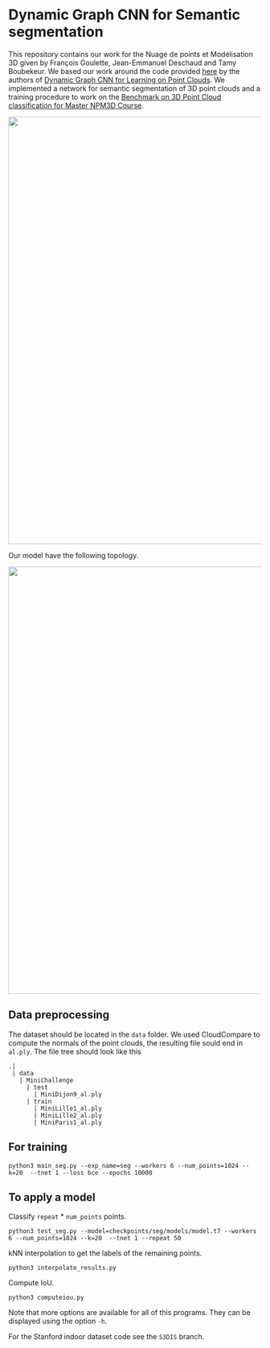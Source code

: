 # Dynamic Graph CNN for Semantic segmentation
This repository contains our work for the Nuage de points et Modélisation 3D given by François Goulette, Jean-Emmanuel Deschaud and Tamy Boubekeur. We based our work around the code provided [here](https://github.com/WangYueFt/dgcnn) by the authors of [Dynamic Graph CNN for Learning on Point Clouds](https://arxiv.org/abs/1801.07829). We implemented a network for semantic segmentation of 3D point clouds and a training procedure to work on the [Benchmark on 3D Point Cloud classification for Master NPM3D Course](https://npm3d.fr/benchmark-for-master-course-on-3d-point-clouds).

<img src='res.png' width=850>

Our model have the following topology.

<img src='model.png' width=850>

## Data preprocessing
The dataset should be located in the ```data``` folder. We used CloudCompare to compute the normals of the point clouds, the resulting file sould end in ```al.ply```. The file tree should look like this
```
.|
 | data
   | MiniChallenge
     | test
       | MiniDijon9_al.ply
     | train
       | MiniLille1_al.ply
       | MiniLille2_al.ply
       | MiniParis1_al.ply
```

## For training
```
python3 main_seg.py --exp_name=seg --workers 6 --num_points=1024 --k=20  --tnet 1 --loss bce --epochs 10000
```


## To apply a model
Classify ```repeat``` * ```num_points``` points.
```
python3 test_seg.py --model=checkpoints/seg/models/model.t7 --workers 6 --num_points=1024 --k=20  --tnet 1 --repeat 50
```

kNN interpolation to get the labels of the remaining points.
```
python3 interpolate_results.py
```

Compute IoU.
```
python3 computeiou.py
```

Note that more options are available for all of this programs. They can be displayed using the option ```-h```.

For the Stanford indoor dataset code see the ```S3DIS``` branch.
